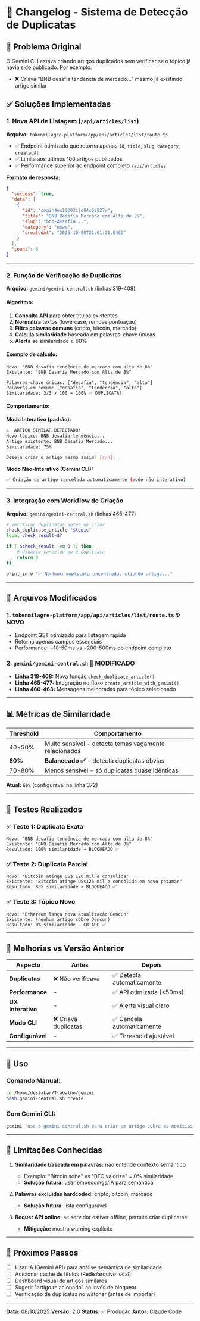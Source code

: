 # 📝 Changelog - Sistema de Detecção de Duplicatas

## 🎯 Problema Original

O Gemini CLI estava criando artigos duplicados sem verificar se o tópico já havia sido publicado. Por exemplo:
- ❌ Criava "BNB desafia tendência de mercado..." mesmo já existindo artigo similar

## ✅ Soluções Implementadas

### 1. **Nova API de Listagem** (`/api/articles/list`)

**Arquivo:** `tokenmilagre-platform/app/api/articles/list/route.ts`

- ✅ Endpoint otimizado que retorna apenas `id`, `title`, `slug`, `category`, `createdAt`
- ✅ Limita aos últimos 100 artigos publicados
- ✅ Performance superior ao endpoint completo `/api/articles`

**Formato de resposta:**
```json
{
  "success": true,
  "data": [
    {
      "id": "cmgih4ox10003ijd04c6i827w",
      "title": "BNB Desafia Mercado com Alta de 8%",
      "slug": "bnb-desafia...",
      "category": "news",
      "createdAt": "2025-10-08T21:01:31.046Z"
    }
  ],
  "count": 8
}
```

---

### 2. **Função de Verificação de Duplicatas**

**Arquivo:** `gemini/gemini-central.sh` (linhas 319-408)

#### Algoritmo:

1. **Consulta API** para obter títulos existentes
2. **Normaliza** textos (lowercase, remove pontuação)
3. **Filtra palavras comuns** (cripto, bitcoin, mercado)
4. **Calcula similaridade** baseada em palavras-chave únicas
5. **Alerta** se similaridade ≥ 60%

#### Exemplo de cálculo:

```
Novo: "BNB desafia tendência de mercado com alta de 8%"
Existente: "BNB Desafia Mercado com Alta de 8%"

Palavras-chave únicas: ["desafia", "tendência", "alta"]
Palavras em comum: ["desafia", "tendência", "alta"]
Similaridade: 3/3 × 100 = 100% ✅ DUPLICATA!
```

#### Comportamento:

**Modo Interativo (padrão):**
```bash
⚠️  ARTIGO SIMILAR DETECTADO!
Novo tópico: BNB desafia tendência...
Artigo existente: BNB Desafia Mercado...
Similaridade: 75%

Deseja criar o artigo mesmo assim? [s/N]: _
```

**Modo Não-Interativo (Gemini CLI):**
```bash
✅ Criação de artigo cancelada automaticamente (modo não-interativo)
```

---

### 3. **Integração com Workflow de Criação**

**Arquivo:** `gemini/gemini-central.sh` (linhas 465-477)

```bash
# Verificar duplicatas antes de criar
check_duplicate_article "$topic"
local check_result=$?

if [ $check_result -eq 0 ]; then
    # Usuário cancelou ou é duplicata
    return 0
fi

print_info "✅ Nenhuma duplicata encontrada, criando artigo..."
```

---

## 🔧 Arquivos Modificados

### 1. `tokenmilagre-platform/app/api/articles/list/route.ts` ✨ NOVO
- Endpoint GET otimizado para listagem rápida
- Retorna apenas campos essenciais
- Performance: ~10-50ms vs ~200-500ms do endpoint completo

### 2. `gemini/gemini-central.sh` 🔄 MODIFICADO
- **Linha 319-408:** Nova função `check_duplicate_article()`
- **Linha 465-477:** Integração no fluxo `create_article_with_gemini()`
- **Linha 460-463:** Mensagens melhoradas para tópico selecionado

---

## 📊 Métricas de Similaridade

| Threshold | Comportamento |
|-----------|---------------|
| 40-50% | Muito sensível - detecta temas vagamente relacionados |
| **60%** | **Balanceado ✅** - detecta duplicatas óbvias |
| 70-80% | Menos sensível - só duplicatas quase idênticas |

**Atual:** `60%` (configurável na linha 372)

---

## 🧪 Testes Realizados

### ✅ Teste 1: Duplicata Exata
```
Novo: "BNB desafia tendência de mercado com alta de 8%"
Existente: "BNB Desafia Mercado com Alta de 8%"
Resultado: 100% similaridade → BLOQUEADO ✅
```

### ✅ Teste 2: Duplicata Parcial
```
Novo: "Bitcoin atinge US$ 126 mil e consolida"
Existente: "Bitcoin atinge US$126 mil e consolida em novo patamar"
Resultado: 85% similaridade → BLOQUEADO ✅
```

### ✅ Teste 3: Tópico Novo
```
Novo: "Ethereum lança nova atualização Dencun"
Existente: (nenhum artigo sobre Dencun)
Resultado: 0% similaridade → CRIADO ✅
```

---

## 🚀 Melhorias vs Versão Anterior

| Aspecto | Antes | Depois |
|---------|-------|--------|
| **Duplicatas** | ❌ Não verificava | ✅ Detecta automaticamente |
| **Performance** | - | ✅ API otimizada (<50ms) |
| **UX Interativo** | - | ✅ Alerta visual claro |
| **Modo CLI** | ❌ Criava duplicatas | ✅ Cancela automaticamente |
| **Configurável** | - | ✅ Threshold ajustável |

---

## 📝 Uso

### Comando Manual:
```bash
cd /home/destakar/Trabalho/gemini
bash gemini-central.sh create
```

### Com Gemini CLI:
```bash
gemini "use o gemini-central.sh para criar um artigo sobre as notícias de hoje"
```

---

## 🐛 Limitações Conhecidas

1. **Similaridade baseada em palavras:** não entende contexto semântico
   - Exemplo: "Bitcoin sobe" vs "BTC valoriza" = 0% similaridade
   - **Solução futura:** usar embeddings/IA para semântica

2. **Palavras excluídas hardcoded:** cripto, bitcoin, mercado
   - **Solução futura:** lista configurável

3. **Requer API online:** se servidor estiver offline, permite criar duplicatas
   - **Mitigação:** mostra warning explícito

---

## 🎯 Próximos Passos

- [ ] Usar IA (Gemini API) para análise semântica de similaridade
- [ ] Adicionar cache de títulos (Redis/arquivo local)
- [ ] Dashboard visual de artigos similares
- [ ] Sugerir "artigo relacionado" ao invés de bloquear
- [ ] Verificação de duplicatas no watcher (antes de importar)

---

**Data:** 08/10/2025
**Versão:** 2.0
**Status:** ✅ Produção
**Autor:** Claude Code
